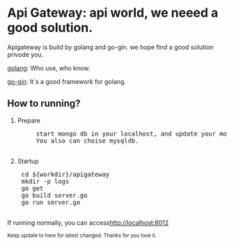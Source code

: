 # Api Gateway: api world, we neeed a good solution.

Apigateway is build by golang and go-gin. we hope find a good solution privode you.<br>


<a href="https://golang.org/">golang</a>: Who use, who know.

<a href="https://gin-gonic.github.io/gin/">go-gin</a>: It`s a good framework for golang.


<h2>How to running?</h2>

1. Prepare

    <pre>
        start mongo db in your localhost, and update your mongodb info in /conf/app.conf.yml.
        You also can choise mysqldb.
    </pre>

2. Startup

    <pre>
    cd ${workdir}/apigateway
    mkdir -p logs
    go get
    go build server.go
    go run server.go
    </pre>

If running normally, you can access<a href="http://localhost:8012">http://localhost:8012</a>

<small>Keep update to here for latest changed. Thanks for you love it.</small>

